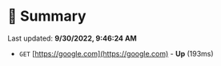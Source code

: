 # 📖 Summary
Last updated: **9/30/2022, 9:46:24 AM**

- `GET` [https://google.com](https://google.com) - **Up** (193ms)
